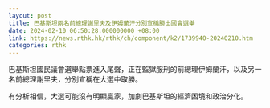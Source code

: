 ```yaml
---
layout: post
title: 巴基斯坦兩名前總理謝里夫及伊姆蘭汗分別宣稱勝出國會選舉
date: 2024-02-10 06:50:28.000000000 +08:00
link: https://news.rthk.hk/rthk/ch/component/k2/1739940-20240210.htm
categories: rthk
---
```


巴基斯坦國民議會選舉點票進入尾聲，正在監獄服刑的前總理伊姆蘭汗，以及另一名前總理謝里夫，分別宣稱在大選中取勝。

有分析相信，大選可能沒有明顯贏家，加劇巴基斯坦的經濟困境和政治分化。
